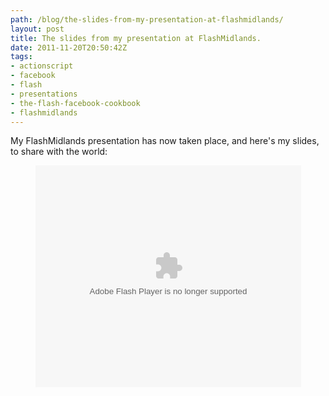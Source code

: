 ```yaml
---
path: /blog/the-slides-from-my-presentation-at-flashmidlands/
layout: post
title: The slides from my presentation at FlashMidlands.
date: 2011-11-20T20:50:42Z
tags:
- actionscript
- facebook
- flash
- presentations
- the-flash-facebook-cookbook
- flashmidlands
---
```


My FlashMidlands presentation has now taken place, and here's my slides, to share with the world:
<div id="__ss_10244463" style="width: 425px; margin: 0 auto;"><object id="__sse10244463" width="425" height="355" classid="clsid:d27cdb6e-ae6d-11cf-96b8-444553540000" codebase="http://download.macromedia.com/pub/shockwave/cabs/flash/swflash.cab#version=6,0,40,0"><param name="allowFullScreen" value="true" /><param name="allowScriptAccess" value="always" /><param name="wmode" value="transparent" /><param name="src" value="http://static.slidesharecdn.com/swf/ssplayer2.swf?doc=flashmidlandspresentation-uploadversion-111120140803-phpapp02&amp;stripped_title=the-flash-facebook-cookbook-flashmidlands&amp;userName=psyked" /><param name="allowscriptaccess" value="always" /><param name="allowfullscreen" value="true" /><embed id="__sse10244463" width="425" height="355" type="application/x-shockwave-flash" src="http://static.slidesharecdn.com/swf/ssplayer2.swf?doc=flashmidlandspresentation-uploadversion-111120140803-phpapp02&amp;stripped_title=the-flash-facebook-cookbook-flashmidlands&amp;userName=psyked" allowFullScreen="true" allowScriptAccess="always" wmode="transparent" allowscriptaccess="always" allowfullscreen="true" /></object></div>